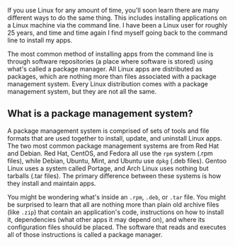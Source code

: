 If you use Linux for any amount of time, you'll soon learn there are many different ways to do the same thing. This includes installing applications on a Linux machine via the command line. I have been a Linux user for roughly 25 years, and time and time again I find myself going back to the command line to install my apps.

The most common method of installing apps from the command line is through software repositories (a place where software is stored) using what's called a package manager. All Linux apps are distributed as packages, which are nothing more than files associated with a package management system. Every Linux distribution comes with a package management system, but they are not all the same.

## What is a package management system?
A package management system is comprised of sets of tools and file formats that are used together to install, update, and uninstall Linux apps. The two most common package management systems are from Red Hat and Debian. Red Hat, CentOS, and Fedora all use the `rpm` system (.rpm files), while Debian, Ubuntu, Mint, and Ubuntu use `dpkg` (.deb files). Gentoo Linux uses a system called Portage, and Arch Linux uses nothing but tarballs (.tar files). The primary difference between these systems is how they install and maintain apps.

You might be wondering what's inside an `.rpm`, `.deb`, or `.tar` file. You might be surprised to learn that all are nothing more than plain old archive files (like `.zip`) that contain an application's code, instructions on how to install it, dependencies (what other apps it may depend on), and where its configuration files should be placed. The software that reads and executes all of those instructions is called a package manager.
